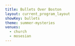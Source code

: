 ```yaml
---
title: Bullets Over Boston
layout: current_program_layout
showKey: bullets
theme: summer-mysteries
venues:
  - church
  - mosesian
---
```

